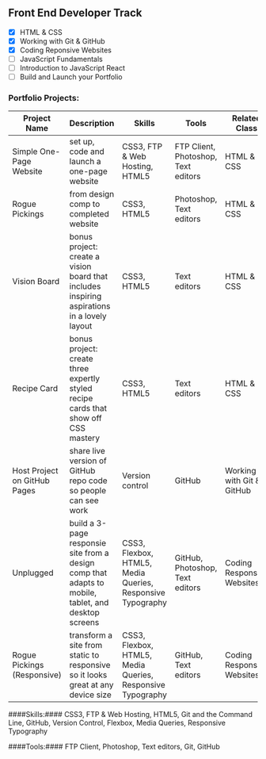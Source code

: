 ## Front End Developer Track ##
- [x] HTML & CSS
- [x] Working with Git & GitHub
- [x] Coding Reponsive Websites
- [ ] JavaScript Fundamentals
- [ ] Introduction to JavaScript React
- [ ] Build and Launch your Portfolio

### Portfolio Projects: ### 
| Project Name  | Description | Skills | Tools | Related Class | Link |
| --- | --- | --- | --- | --- | --- |
| Simple One-Page Website | set up, code and launch a one-page website | CSS3, FTP & Web Hosting, HTML5 | FTP Client, Photoshop, Text editors | HTML & CSS | [Jubilee Austin](https://tiffin-filion.github.io/skillcrush/101-html-css/jubilee/index.html) |
| Rogue Pickings | from design comp to completed website | CSS3, HTML5 | Photoshop, Text editors | HTML & CSS | [Rogue Pickings](https://tiffin-filion.github.io/skillcrush/101-html-css/rogue/index.html) |
| Vision Board | bonus project: create a vision board that includes inspiring aspirations in a lovely layout | CSS3, HTML5 | Text editors | HTML & CSS | [2020 Vision Board](https://tiffin-filion.github.io/skillcrush/101-html-css/vision-board/index.html) |
| Recipe Card | bonus project: create three expertly styled recipe cards that show off CSS mastery | CSS3, HTML5 | Text editors | HTML & CSS | [Recipe Collection](https://tiffin-filion.github.io/skillcrush/101-html-css/recipes/index.html) |
| Host Project on GitHub Pages | share live version of GitHub repo code so people can see work | Version control | GitHub | Working with Git & GitHub | [GitHub Page](https://tiffin-filion.github.io/) |
| Unplugged | build a 3-page responsie site from a design comp that adapts to mobile, tablet, and desktop screens | CSS3, Flexbox, HTML5, Media Queries, Responsive Typography | GitHub, Photoshop, Text editors | Coding Responsive Websites | [Unplugged](https://tiffin-filion.github.io/skillcrush/206-responsive/unplugged/index.html) |
| Rogue Pickings (Responsive) | transform a site from static to responsive so it looks great at any device size | CSS3, Flexbox, HTML5, Media Queries, Responsive Typography | GitHub, Text editors | Coding Responsive Websites | [Rogue Pickings v2](https://tiffin-filion.github.io/skillcrush/206-responsive/rogue/index.html) |

####Skills:####
CSS3, FTP & Web Hosting, HTML5, Git and the Command Line, GitHub, Version Control, Flexbox, Media Queries, Responsive Typography

####Tools:####
FTP Client, Photoshop, Text editors, Git, GitHub
